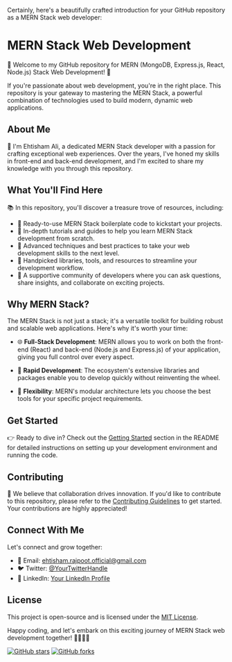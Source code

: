 Certainly, here's a beautifully crafted introduction for your GitHub repository as a MERN Stack web developer:

# MERN Stack Web Development

🚀 Welcome to my GitHub repository for MERN (MongoDB, Express.js, React, Node.js) Stack Web Development! 🚀

If you're passionate about web development, you're in the right place. This repository is your gateway to mastering the MERN Stack, a powerful combination of technologies used to build modern, dynamic web applications.

## About Me

👋 I'm Ehtisham Ali, a dedicated MERN Stack developer with a passion for crafting exceptional web experiences. Over the years, I've honed my skills in front-end and back-end development, and I'm excited to share my knowledge with you through this repository.

## What You'll Find Here

📚 In this repository, you'll discover a treasure trove of resources, including:

- 🧩 Ready-to-use MERN Stack boilerplate code to kickstart your projects.
- 📖 In-depth tutorials and guides to help you learn MERN Stack development from scratch.
- 🚀 Advanced techniques and best practices to take your web development skills to the next level.
- 🌟 Handpicked libraries, tools, and resources to streamline your development workflow.
- 💬 A supportive community of developers where you can ask questions, share insights, and collaborate on exciting projects.

## Why MERN Stack?

The MERN Stack is not just a stack; it's a versatile toolkit for building robust and scalable web applications. Here's why it's worth your time:

- 🌐 **Full-Stack Development**: MERN allows you to work on both the front-end (React) and back-end (Node.js and Express.js) of your application, giving you full control over every aspect.

- 🚀 **Rapid Development**: The ecosystem's extensive libraries and packages enable you to develop quickly without reinventing the wheel.

- 🧪 **Flexibility**: MERN's modular architecture lets you choose the best tools for your specific project requirements.

## Get Started

👉 Ready to dive in? Check out the [Getting Started](#getting-started) section in the README for detailed instructions on setting up your development environment and running the code.

## Contributing

🤝 We believe that collaboration drives innovation. If you'd like to contribute to this repository, please refer to the [Contributing Guidelines](CONTRIBUTING.md) to get started. Your contributions are highly appreciated!

## Connect With Me

Let's connect and grow together:

- 📧 Email: [ehtisham.rajpoot.official@gmail.com](mailto:ehtisham.rajpoot.official@gmail.com)
- 🐦 Twitter: [@YourTwitterHandle](https://twitter.com/YourTwitterHandle)
- 👥 LinkedIn: [Your LinkedIn Profile](https://www.linkedin.com/in/ehtisham-ali-91a340177/)

## License

This project is open-source and is licensed under the [MIT License](LICENSE.md).

Happy coding, and let's embark on this exciting journey of MERN Stack web development together! 🚀🌐👨‍💻

[![GitHub stars](https://img.shields.io/github/stars/yourusername/your-repo.svg?style=social)](https://github.com/yourusername/your-repo/stargazers)
[![GitHub forks](https://img.shields.io/github/forks/yourusername/your-repo.svg?style=social)](https://github.com/yourusername/your-repo/network)
